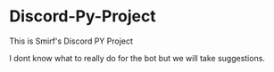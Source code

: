 # Discord-Py-Project
This is Smirf's Discord PY Project

I dont know what to really do for the bot but we will take suggestions.